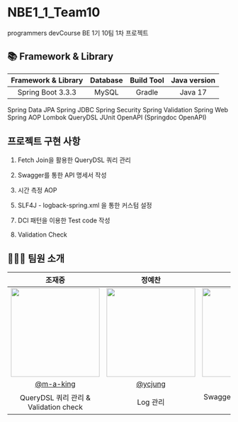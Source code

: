 # NBE1_1_Team10
programmers devCourse BE 1기 10팀 1차 프로젝트


## 📚 Framework & Library
|Framework & Library| Database| Build Tool | Java version |
|:--------------:|:--------------:|:--------------:|:--------------:|
Spring Boot 3.3.3|MySQL|Gradle|Java 17|
Spring Data JPA
Spring JDBC
Spring Security
Spring Validation
Spring Web
Spring AOP
Lombok
QueryDSL
JUnit
OpenAPI (Springdoc OpenAPI)



## 프로젝트 구현 사항
1. Fetch Join을 활용한 QueryDSL 쿼리 관리
<!--여기에 pr 링크 걸어주세욥 -->
2. Swagger를 통한 API 명세서 작성
<!--여기에 pr 링크 걸어주세욥 -->
3. 시간 측정 AOP
<!--여기에 pr 링크 걸어주세욥 -->
5. SLF4J - logback-spring.xml 을 통한 커스텀 설정
<!--여기에 pr 링크 걸어주세욥 -->
7. DCI 패턴을 이용한 Test code 작성
<!--여기에 pr 링크 걸어주세욥 -->
8. Validation Check
## 🧑🏻‍💻 팀원 소개
|     조재중     |     정예찬     |     윤서진    |     민성훈    |     허은정    |
|:--------------:|:--------------:|:--------------:|:--------------:|:--------------:|
| <img src="https://avatars.githubusercontent.com/u/126754298?v=4" width="200px"/> | <img src="https://avatars.githubusercontent.com/u/38793560?v=4" width="200px"/> | <img src="https://avatars.githubusercontent.com/u/90759319?v=4" width="200px"/> | <img src="https://avatars.githubusercontent.com/u/170695237?v=4" width="200px"/> | <img src="https://avatars.githubusercontent.com/u/111877048?v=4" width="200px"/> 
|     [@m-a-king](https://github.com/m-a-king)     |     [@ycjung](https://github.com/ycjung)     |     [@7zrv](https://github.com/7zrv)     |[@shmin](https://github.com/shmin) |[@eundeang](https://github.com/eundeang)
| QueryDSL 쿼리 관리 & Validation check | Log 관리 | Swagger를 통한 API 명세서 작성 |AOP를 활용한 각 메서드별 실행시간 관리 | Test code 관리 |

